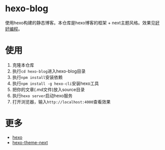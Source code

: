 # hexo-blog

使用hexo构建的静态博客。本仓库是hexo博客的框架 + next主题风格。效果见[好好编程](http://www.wangjinle.com/)。

# 使用

1. 克隆本仓库
1. 执行`cd hexo-blog`进入hexo-blog目录
1. 执行`npm install`安装依赖
1. 执行`npm install -g hexo-cli`安装hexo工具
1. 把你的文章(.md文件)放入source目录
1. 执行`hexo server`启动hexo服务
1. 打开浏览器，输入`http://localhost:4000`查看效果

# 更多

* [hexo](https://hexo.io/zh-cn/)
* [hexo-theme-next](https://github.com/theme-next/hexo-theme-next)
